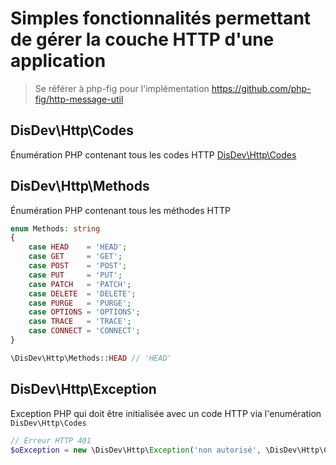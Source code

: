 # Simples fonctionnalités permettant de gérer la couche HTTP d'une application

> Se référer à php-fig pour l'implémentation https://github.com/php-fig/http-message-util

## DisDev\Http\Codes

Énumération PHP contenant tous les codes HTTP [DisDev\Http\Codes](src/Codes.php)

## DisDev\Http\Methods

Énumération PHP contenant tous les méthodes HTTP

```php
enum Methods: string
{
    case HEAD    = 'HEAD';
    case GET     = 'GET';
    case POST    = 'POST';
    case PUT     = 'PUT';
    case PATCH   = 'PATCH';
    case DELETE  = 'DELETE';
    case PURGE   = 'PURGE';
    case OPTIONS = 'OPTIONS';
    case TRACE   = 'TRACE';
    case CONNECT = 'CONNECT';
}

\DisDev\Http\Methods::HEAD // 'HEAD'
```

## DisDev\Http\Exception

Exception PHP qui doit être initialisée avec un code HTTP via l'enumération `DisDev\Http\Codes`

```php
// Erreur HTTP 401
$oException = new \DisDev\Http\Exception('non autorisé', \DisDev\Http\Codes::CLIENT_UNAUTHORIZED)
```